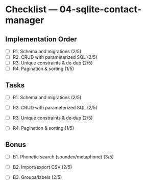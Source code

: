 # Checklist — 04-sqlite-contact-manager

## Implementation Order
- [ ] R1. Schema and migrations (2/5)
- [ ] R2. CRUD with parameterized SQL (2/5)
- [ ] R3. Unique constraints & de‑dup (2/5)
- [ ] R4. Pagination & sorting (1/5)

## Tasks

- [ ] R1. Schema and migrations (2/5)

- [ ] R2. CRUD with parameterized SQL (2/5)

- [ ] R3. Unique constraints & de‑dup (2/5)

- [ ] R4. Pagination & sorting (1/5)

## Bonus

- [ ] B1. Phonetic search (soundex/metaphone) (3/5)

- [ ] B2. Import/export CSV (2/5)

- [ ] B3. Groups/labels (2/5)

